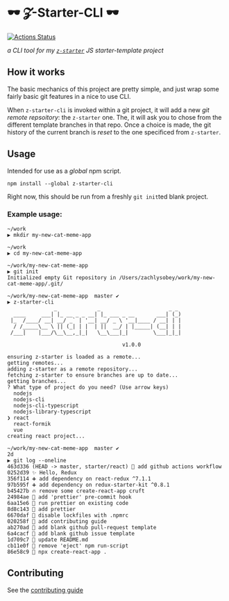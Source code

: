 # 🕶 𝓩-Starter-CLI 🕶

[![Actions Status](https://github.com/zachlysobey/z-starter-cli/workflows/Node%20CI/badge.svg)](https://github.com/zachlysobey/z-starter-cli/actions)

_a CLI tool for my [`z-starter`](https://github.com/zachlysobey/z-starter) JS starter-template project_

## How it works

The basic mechanics of this project are pretty simple, and just wrap some fairly basic git features in a nice to use CLI.

When `z-starter-cli` is invoked within a git project, it will add a new _git remote repsoitory_: the `z-starter` one.
The, it will ask you to chose from the different template branches in that repo. Once a choice is made, the git history of the current branch is _reset_ to the one specificed from `z-starter`.

## Usage

Intended for use as a _global_ npm script.

```
npm install --global z-starter-cli
```

Right now, this should be run from a freshly `git init`ted blank project.

### Example usage:

```
~/work
▶ mkdir my-new-cat-meme-app

~/work
▶ cd my-new-cat-meme-app

~/work/my-new-cat-meme-app
▶ git init
Initialized empty Git repository in /Users/zachlysobey/work/my-new-cat-meme-app/.git/

~/work/my-new-cat-meme-app  master ✔
▶ z-starter-cli
               _             _                      _ _
  ____     ___| |_ __ _ _ __| |_ ___ _ __       ___| (_)
 |_  /____/ __| __/ _` | '__| __/ _ \ '__|____ / __| | |
  / /_____\__ \ || (_| | |  | ||  __/ | |_____| (__| | |
 /___|    |___/\__\__,_|_|   \__\___|_|        \___|_|_|

                                     v1.0.0

ensuring z-starter is loaded as a remote...
getting remotes...
adding z-starter as a remote repository...
fetching z-starter to ensure branches are up to date...
getting branches...
? What type of project do you need? (Use arrow keys)
  nodejs
  nodejs-cli
  nodejs-cli-typescript
  nodejs-library-typescript
❯ react
  react-formik
  vue
creating react project...

~/work/my-new-cat-meme-app  master ✔                                                                             2d
▶ git log --oneline
463d336 (HEAD -> master, starter/react) 👷 add github actions workflow
0252d39 ✨ Hello, Redux
356f114 ➕ add dependency on react-redux ^7.1.1
97b595f ➕ add dependency on redux-starter-kit ^0.8.1
b45427b 🔥 remove some create-react-app cruft
24984ae 💄 add 'prettier' pre-commit hook
6aa15e6 🎨 run prettier on existing code
8d8c143 💄 add prettier
6670daf 🔧 disable lockfiles with .npmrc
020258f 📝 add contributing guide
ab270ad 📝 add blank github pull-request template
6a4cacf 📝 add blank github issue template
1d709c7 📝 update README.md
cb11e0f 🔧 remove 'eject' npm run-script
86e58c9 🎉 npx create-react-app .
```

## Contributing

See the [contributing guide][contributing]

[contributing]: ./.github/CONTRIBUTING.md
